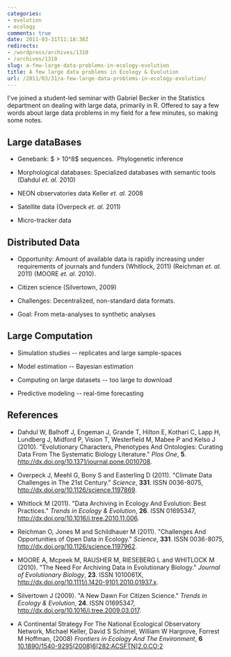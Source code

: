 ```yaml
---
categories:
- evolution
- ecology
comments: true
date: 2011-03-31T11:18:38Z
redirects:
- /wordpress/archives/1310
- /archives/1310
slug: a-few-large-data-problems-in-ecology-evolution
title: A few large data problems in Ecology & Evolution
url: /2011/03/31/a-few-large-data-problems-in-ecology-evolution/
---
```


I've joined a student-led seminar with Gabriel Becker in the Statistics department on dealing with large data, primarily in R.  Offered to say a few words about large data problems in my field for a few minutes, so making some notes.


## Large dataBases





	
  * Genebank: $ > 10^8$ sequences.  Phylogenetic inference

	
  * Morphological databases: Specialized databases with semantic tools (Dahdul _et. al._ 2010)

	
  * NEON observatories data Keller _et. al._ 2008

	
  * Satellite data (Overpeck _et. al._ 2011)

	
  * Micro-tracker data




## Distributed Data





	
  * Opportunity: Amount of available data is rapidly increasing under requirements of journals and funders (Whitlock, 2011) (Reichman _et. al._ 2011) (MOORE _et. al._ 2010).

	
  * Citizen science (Silvertown, 2009)

	
  * Challenges: Decentralized, non-standard data formats.

	
  * Goal: From meta-analyses to synthetic analyses






## Large Computation





	
  * Simulation studies -- replicates and large sample-spaces

	
  * Model estimation -- Bayesian estimation

	
  * Computing on large datasets -- too large to download

	
  * Predictive modeling -- real-time forecasting



## References


- Dahdul W, Balhoff J, Engeman J, Grande T, Hilton E, Kothari C, Lapp H, Lundberg J, Midford P, Vision T, Westerfield M, Mabee P and Kelso J (2010).
"Evolutionary Characters, Phenotypes And Ontologies: Curating Data From The Systematic Biology Literature."
*Plos One*, **5**.
<a href="http://dx.doi.org/10.1371/journal.pone.0010708">http://dx.doi.org/10.1371/journal.pone.0010708</a>.

- Overpeck J, Meehl G, Bony S and Easterling D (2011).
"Climate Data Challenges in The 21st Century."
*Science*, **331**.
ISSN 0036-8075, <a href="http://dx.doi.org/10.1126/science.1197869">http://dx.doi.org/10.1126/science.1197869</a>.

- Whitlock M (2011).
"Data Archiving in Ecology And Evolution: Best Practices."
*Trends in Ecology &amp; Evolution*, **26**.
ISSN 01695347, <a href="http://dx.doi.org/10.1016/j.tree.2010.11.006">http://dx.doi.org/10.1016/j.tree.2010.11.006</a>.

- Reichman O, Jones M and Schildhauer M (2011).
"Challenges And Opportunities of Open Data in Ecology."
*Science*, **331**.
ISSN 0036-8075, <a href="http://dx.doi.org/10.1126/science.1197962">http://dx.doi.org/10.1126/science.1197962</a>.

- MOORE A, Mcpeek M, RAUSHER M, RIESEBERG L and WHITLOCK M (2010).
"The Need For Archiving Data in Evolutionary Biology."
*Journal of Evolutionary Biology*, **23**.
ISSN 1010061X, <a href="http://dx.doi.org/10.1111/j.1420-9101.2010.01937.x">http://dx.doi.org/10.1111/j.1420-9101.2010.01937.x</a>.

- Silvertown J (2009).
"A New Dawn For Citizen Science."
*Trends in Ecology &amp; Evolution*, **24**.
ISSN 01695347, <a href="http://dx.doi.org/10.1016/j.tree.2009.03.017">http://dx.doi.org/10.1016/j.tree.2009.03.017</a>.



-  A Continental Strategy For The National Ecological Observatory Network, Michael Keller, David S Schimel, William W Hargrove, Forrest M Hoffman,  (2008) *Frontiers in Ecology And The Environment*, **6**    [10.1890/1540-9295(2008)6[282:ACSFTN]2.0.CO;2](http://dx.doi.org/10.1890/1540-9295(2008)6[282:ACSFTN]2.0.CO;2)
